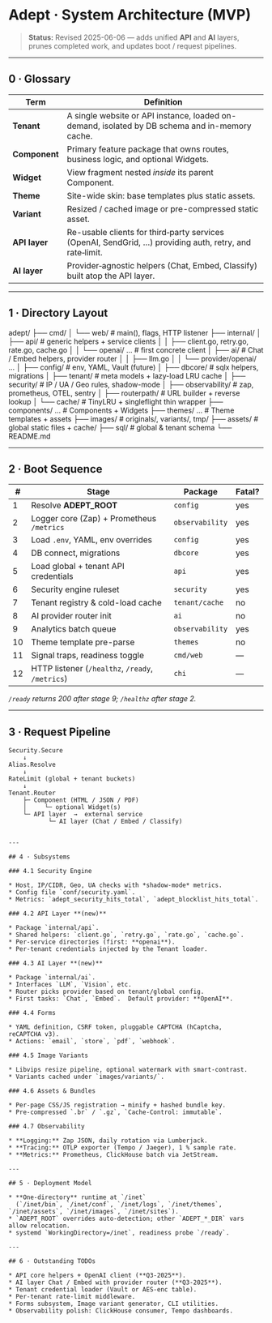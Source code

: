 # Adept · System Architecture (MVP)

> **Status:** Revised 2025-06-06 — adds unified **API** and **AI** layers,
> prunes completed work, and updates boot / request pipelines.

---

## 0 · Glossary

| Term          | Definition                                                                                              |
| ------------- | ------------------------------------------------------------------------------------------------------- |
| **Tenant**    | A single website or API instance, loaded on-demand, isolated by DB schema and in-memory cache.          |
| **Component** | Primary feature package that owns routes, business logic, and optional Widgets.                         |
| **Widget**    | View fragment nested *inside* its parent Component.                                                     |
| **Theme**     | Site-wide skin: base templates plus static assets.                                                      |
| **Variant**   | Resized / cached image or pre-compressed static asset.                                                  |
| **API layer** | Re-usable clients for third‑party services (OpenAI, SendGrid, …) providing auth, retry, and rate‑limit. |
| **AI layer**  | Provider‑agnostic helpers (Chat, Embed, Classify) built atop the API layer.                             |

---

## 1 · Directory Layout

adept/
├── cmd/
│   └── web/                      # main(), flags, HTTP listener
├── internal/
│   ├── api/                      # generic helpers + service clients
│   │   ├── client.go, retry.go, rate.go, cache.go
│   │   └── openai/ …             # first concrete client
│   ├── ai/                       # Chat / Embed helpers, provider router
│   │   ├── llm.go
│   │   └── provider/openai/ …
│   ├── config/                   # env, YAML, Vault (future)
│   ├── dbcore/                   # sqlx helpers, migrations
│   ├── tenant/                   # meta models + lazy-load LRU cache
│   ├── security/                 # IP / UA / Geo rules, shadow-mode
│   ├── observability/            # zap, prometheus, OTEL, sentry
│   ├── routerpath/               # URL builder + reverse lookup
│   └── cache/                    # TinyLRU + singleflight thin wrapper
├── components/ …                 # Components + Widgets
├── themes/ …                     # Theme templates + assets
├── images/                       # originals/, variants/, tmp/
├── assets/                       # global static files + cache/
├── sql/                          # global & tenant schema
└── README.md

---

## 2 · Boot Sequence

| #  | Stage                                            | Package         | Fatal? |
| -- | ------------------------------------------------ | --------------- | ------ |
| 1  | Resolve **ADEPT\_ROOT**                          | `config`        | yes    |
| 2  | Logger core (Zap) + Prometheus `/metrics`        | `observability` | yes    |
| 3  | Load `.env`, YAML, env overrides                 | `config`        | yes    |
| 4  | DB connect, migrations                           | `dbcore`        | yes    |
| 5  | Load global + tenant API credentials             | `api`           | yes    |
| 6  | Security engine ruleset                          | `security`      | yes    |
| 7  | Tenant registry & cold-load cache                | `tenant/cache`  | no     |
| 8  | AI provider router init                          | `ai`            | no     |
| 9  | Analytics batch queue                            | `observability` | yes    |
| 10 | Theme template pre-parse                         | `themes`        | no     |
| 11 | Signal traps, readiness toggle                   | `cmd/web`       | —      |
| 12 | HTTP listener (`/healthz`, `/ready`, `/metrics`) | `chi`           | —      |

*`/ready` returns 200 after stage 9; `/healthz` after stage 2.*

---

## 3 · Request Pipeline

```text
Security.Secure
    ↓
Alias.Resolve
    ↓
RateLimit (global + tenant buckets)
    ↓
Tenant.Router
    ├─ Component (HTML / JSON / PDF)
    │     └─ optional Widget(s)
    └─ API layer  →  external service
           └─ AI layer (Chat / Embed / Classify)


---

## 4 · Subsystems

### 4.1 Security Engine

* Host, IP/CIDR, Geo, UA checks with *shadow‑mode* metrics.
* Config file `conf/security.yaml`.
* Metrics: `adept_security_hits_total`, `adept_blocklist_hits_total`.

### 4.2 API Layer **(new)**

* Package `internal/api`.
* Shared helpers: `client.go`, `retry.go`, `rate.go`, `cache.go`.
* Per‑service directories (first: **openai**).
* Per‑tenant credentials injected by the Tenant loader.

### 4.3 AI Layer **(new)**

* Package `internal/ai`.
* Interfaces `LLM`, `Vision`, etc.
* Router picks provider based on tenant/global config.
* First tasks: `Chat`, `Embed`.  Default provider: **OpenAI**.

### 4.4 Forms

* YAML definition, CSRF token, pluggable CAPTCHA (hCaptcha, reCAPTCHA v3).
* Actions: `email`, `store`, `pdf`, `webhook`.

### 4.5 Image Variants

* Libvips resize pipeline, optional watermark with smart‑contrast.
* Variants cached under `images/variants/`.

### 4.6 Assets & Bundles

* Per‑page CSS/JS registration → minify + hashed bundle key.
* Pre‑compressed `.br` / `.gz`, `Cache‑Control: immutable`.

### 4.7 Observability

* **Logging:** Zap JSON, daily rotation via Lumberjack.
* **Tracing:** OTLP exporter (Tempo / Jaeger), 1 % sample rate.
* **Metrics:** Prometheus, ClickHouse batch via JetStream.

---

## 5 · Deployment Model

* **One‑directory** runtime at `/inet`
  (`/inet/bin`, `/inet/conf`, `/inet/logs`, `/inet/themes`, `/inet/assets`, `/inet/images`, `/inet/sites`).
* `ADEPT_ROOT` overrides auto‑detection; other `ADEPT_*_DIR` vars allow relocation.
* systemd `WorkingDirectory=/inet`, readiness probe `/ready`.

---

## 6 · Outstanding TODOs

* API core helpers + OpenAI client (**Q3‑2025**).
* AI layer Chat / Embed with provider router (**Q3‑2025**).
* Tenant credential loader (Vault or AES‑enc table).
* Per‑tenant rate‑limit middleware.
* Forms subsystem, Image variant generator, CLI utilities.
* Observability polish: ClickHouse consumer, Tempo dashboards.



